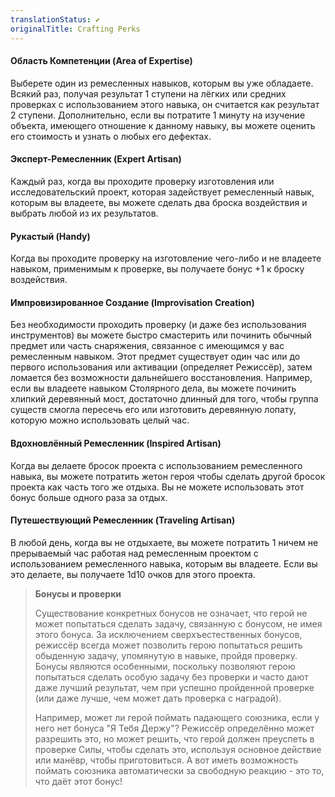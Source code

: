```yaml
---
translationStatus: ✔️
originalTitle: Crafting Perks
---
```

#### Область Компетенции (Area of Expertise)

Выберете один из ремесленных навыков, которым вы уже обладаете. Всякий раз, получая результат 1 ступени на лёгких или средних проверках с использованием этого навыка, он считается как результат 2 ступени. Дополнительно, если вы потратите 1 минуту на изучение объекта, имеющего отношение к данному навыку, вы можете оценить его стоимость и узнать о любых его дефектах.

#### Эксперт-Ремесленник (Expert Artisan)

Каждый раз, когда вы проходите проверку изготовления или исследовательский проект, которая задействует ремесленный навык, которым вы владеете, вы можете сделать два броска воздействия и выбрать любой из их результатов.

#### Рукастый (Handy)

Когда вы проходите проверку на изготовление чего-либо и не владеете навыком, применимым к проверке, вы получаете бонус +1 к броску воздействия.

#### Импровизированное Создание (Improvisation Creation)

Без необходимости проходить проверку (и даже без использования инструментов) вы можете быстро смастерить или починить обычный предмет или часть снаряжения, связанное с имеющимся у вас ремесленным навыком. Этот предмет существует один час или до первого использования или активации (определяет Режиссёр), затем ломается без возможности дальнейшего восстановления. Например, если вы владеете навыком Столярного дела, вы можете починить хлипкий деревянный мост, достаточно длинный для того, чтобы группа существ смогла пересечь его или изготовить деревянную лопату, которую можно использовать целый час.

#### Вдохновлённый Ремесленник (Inspired Artisan)

Когда вы делаете бросок проекта с использованием ремесленного навыка, вы можете потратить жетон героя чтобы сделать другой бросок проекта как часть того же отдыха. Вы не можете использовать этот бонус больше одного раза за отдых.

#### Путешествующий Ремесленник (Traveling Artisan)

В любой день, когда вы не отдыхаете, вы можете потратить 1 ничем не прерываемый час работая над ремесленным проектом с использованием ремесленного навыка, которым вы владеете. Если вы это делаете, вы получаете 1d10 очков для этого проекта.


> **Бонусы и проверки**
> 
> Существование конкретных бонусов не означает, что герой не может попытаться сделать задачу, связанную с бонусом, не имея этого бонуса. За исключением сверхъестественных бонусов, режиссёр всегда может позволить герою попытаться решить обыденную задачу, упомянутую в навыке, пройдя проверку. Бонусы являются особенными, поскольку позволяют герою попытаться сделать особую задачу без проверки и часто дают даже лучший результат, чем при успешно пройденной проверке (или даже лучше, чем может дать проверка с наградой).
> 
> Например, может ли герой поймать падающего союзника, если у него нет бонуса "Я Тебя Держу"? Режиссёр определённо может разрешить это, но может решить, что герой должен преуспеть в проверке Силы, чтобы сделать это, используя основное действие или манёвр, чтобы приготовиться. А вот иметь возможность поймать союзника автоматически за свободную реакцию - это то, что даёт этот бонус!


